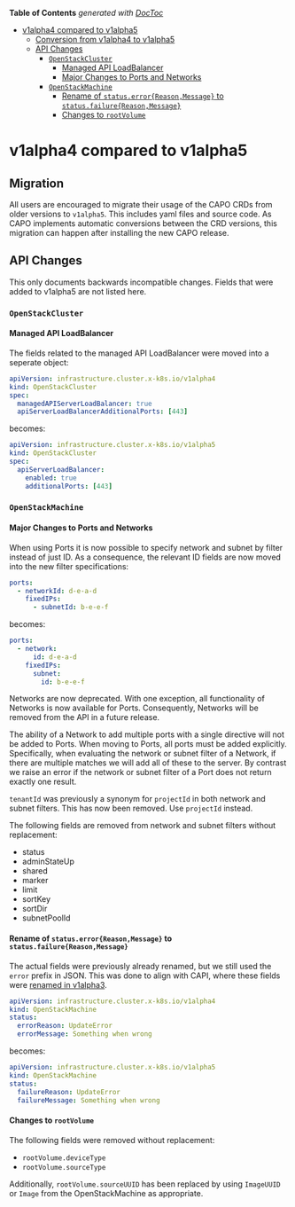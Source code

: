 <!-- START doctoc generated TOC please keep comment here to allow auto update -->
<!-- DON'T EDIT THIS SECTION, INSTEAD RE-RUN doctoc TO UPDATE -->
**Table of Contents**  *generated with [DocToc](https://github.com/thlorenz/doctoc)*

- [v1alpha4 compared to v1alpha5](#v1alpha4-compared-to-v1alpha5)
  - [Conversion from v1alpha4 to v1alpha5](#conversion-from-v1alpha4-to-v1alpha5)
  - [API Changes](#api-changes)
    - [`OpenStackCluster`](#openstackcluster)
      - [Managed API LoadBalancer](#managed-api-loadbalancer)
      - [Major Changes to Ports and Networks](#major-changes-to-ports-and-networks)
    - [`OpenStackMachine`](#openstackmachine)
      - [Rename of `status.error{Reason,Message}` to `status.failure{Reason,Message}`](#rename-of-statuserrorreasonmessage-to-statusfailurereasonmessage)
      - [Changes to `rootVolume`](#changes-to-rootvolume)

<!-- END doctoc generated TOC please keep comment here to allow auto update -->

# v1alpha4 compared to v1alpha5

## Migration


All users are encouraged to migrate their usage of the CAPO CRDs from older versions to `v1alpha5`. This includes yaml files and source code. As CAPO implements automatic conversions between the CRD versions, this migration can happen after installing the new CAPO release.

## API Changes

This only documents backwards incompatible changes. Fields that were added to v1alpha5 are not listed here.

### `OpenStackCluster`

#### Managed API LoadBalancer

The fields related to the managed API LoadBalancer were moved into a seperate object:

```yaml
apiVersion: infrastructure.cluster.x-k8s.io/v1alpha4
kind: OpenStackCluster
spec:
  managedAPIServerLoadBalancer: true
  apiServerLoadBalancerAdditionalPorts: [443]
```

becomes:

```yaml
apiVersion: infrastructure.cluster.x-k8s.io/v1alpha5
kind: OpenStackCluster
spec:
  apiServerLoadBalancer:
    enabled: true
    additionalPorts: [443]
```

### `OpenStackMachine`

#### Major Changes to Ports and Networks

When using Ports it is now possible to specify network and subnet by filter instead of just ID. As a consequence, the relevant ID fields are now moved into the new filter specifications:

```yaml
ports:
  - networkId: d-e-a-d
    fixedIPs:
      - subnetId: b-e-e-f
```

becomes:

```yaml
ports:
  - network:
      id: d-e-a-d
    fixedIPs:
      subnet:
        id: b-e-e-f
```

Networks are now deprecated. With one exception, all functionality of Networks is now available for Ports. Consequently, Networks will be removed from the API in a future release.

The ability of a Network to add multiple ports with a single directive will not be added to Ports. When moving to Ports, all ports must be added explicitly. Specifically, when evaluating the network or subnet filter of a Network, if there are multiple matches we will add all of these to the server. By contrast we raise an error if the network or subnet filter of a Port does not return exactly one result.

`tenantId` was previously a synonym for `projectId` in both network and subnet filters. This has now been removed. Use `projectId` instead.

The following fields are removed from network and subnet filters without replacement:

- status
- adminStateUp
- shared
- marker
- limit
- sortKey
- sortDir
- subnetPoolId

#### Rename of `status.error{Reason,Message}` to `status.failure{Reason,Message}`

The actual fields were previously already renamed, but we still used the `error` prefix in JSON. This was done to align with CAPI, where these fields were [renamed in v1alpha3](https://cluster-api.sigs.k8s.io/developer/providers/v1alpha2-to-v1alpha3.html#external-objects-will-need-to-rename-statuserrorreason-and-statuserrormessage).

```yaml
apiVersion: infrastructure.cluster.x-k8s.io/v1alpha4
kind: OpenStackMachine
status:
  errorReason: UpdateError
  errorMessage: Something when wrong
```

becomes:

```yaml
apiVersion: infrastructure.cluster.x-k8s.io/v1alpha5
kind: OpenStackMachine
status:
  failureReason: UpdateError
  failureMessage: Something when wrong
```

#### Changes to `rootVolume`

The following fields were removed without replacement:

- `rootVolume.deviceType`
- `rootVolume.sourceType`

Additionally, `rootVolume.sourceUUID` has been replaced by using `ImageUUID` or `Image` from the OpenStackMachine as appropriate.